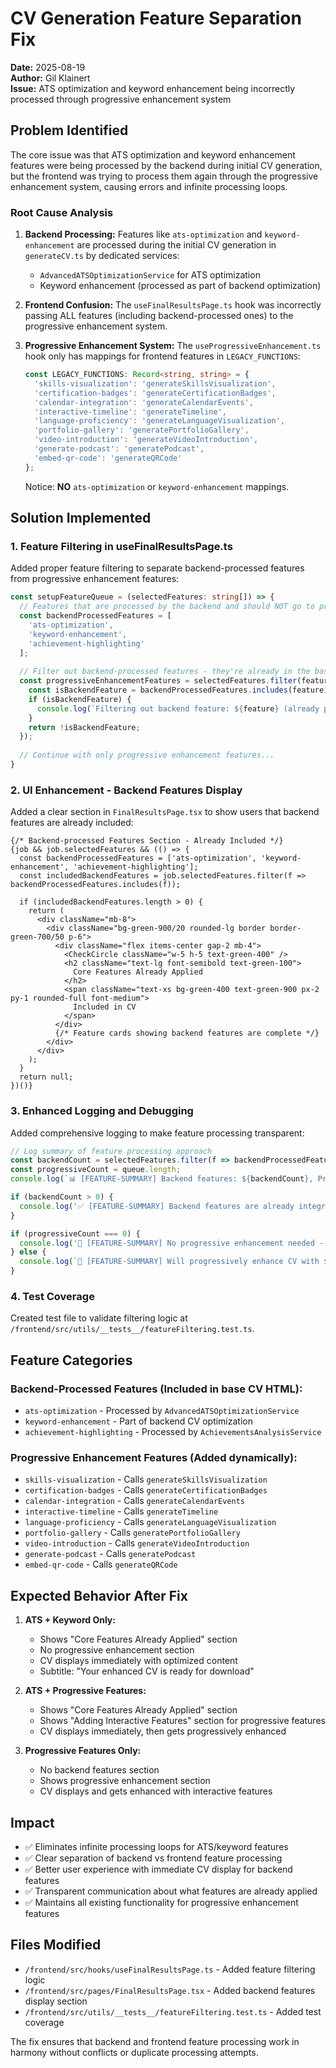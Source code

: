 # CV Generation Feature Separation Fix

**Date:** 2025-08-19  
**Author:** Gil Klainert  
**Issue:** ATS optimization and keyword enhancement being incorrectly processed through progressive enhancement system

## Problem Identified

The core issue was that ATS optimization and keyword enhancement features were being processed by the backend during initial CV generation, but the frontend was trying to process them again through the progressive enhancement system, causing errors and infinite processing loops.

### Root Cause Analysis

1. **Backend Processing:** Features like `ats-optimization` and `keyword-enhancement` are processed during the initial CV generation in `generateCV.ts` by dedicated services:
   - `AdvancedATSOptimizationService` for ATS optimization
   - Keyword enhancement (processed as part of backend optimization)

2. **Frontend Confusion:** The `useFinalResultsPage.ts` hook was incorrectly passing ALL features (including backend-processed ones) to the progressive enhancement system.

3. **Progressive Enhancement System:** The `useProgressiveEnhancement.ts` hook only has mappings for frontend features in `LEGACY_FUNCTIONS`:
   ```typescript
   const LEGACY_FUNCTIONS: Record<string, string> = {
     'skills-visualization': 'generateSkillsVisualization',
     'certification-badges': 'generateCertificationBadges',
     'calendar-integration': 'generateCalendarEvents',
     'interactive-timeline': 'generateTimeline',
     'language-proficiency': 'generateLanguageVisualization',
     'portfolio-gallery': 'generatePortfolioGallery',
     'video-introduction': 'generateVideoIntroduction',
     'generate-podcast': 'generatePodcast',
     'embed-qr-code': 'generateQRCode'
   };
   ```

   Notice: **NO** `ats-optimization` or `keyword-enhancement` mappings.

## Solution Implemented

### 1. Feature Filtering in useFinalResultsPage.ts

Added proper feature filtering to separate backend-processed features from progressive enhancement features:

```typescript
const setupFeatureQueue = (selectedFeatures: string[]) => {
  // Features that are processed by the backend and should NOT go to progressive enhancement
  const backendProcessedFeatures = [
    'ats-optimization',
    'keyword-enhancement',
    'achievement-highlighting'
  ];
  
  // Filter out backend-processed features - they're already in the base HTML
  const progressiveEnhancementFeatures = selectedFeatures.filter(feature => {
    const isBackendFeature = backendProcessedFeatures.includes(feature);
    if (isBackendFeature) {
      console.log(`Filtering out backend feature: ${feature} (already processed)`);
    }
    return !isBackendFeature;
  });
  
  // Continue with only progressive enhancement features...
}
```

### 2. UI Enhancement - Backend Features Display

Added a clear section in `FinalResultsPage.tsx` to show users that backend features are already included:

```tsx
{/* Backend-processed Features Section - Already Included */}
{job && job.selectedFeatures && (() => {
  const backendProcessedFeatures = ['ats-optimization', 'keyword-enhancement', 'achievement-highlighting'];
  const includedBackendFeatures = job.selectedFeatures.filter(f => backendProcessedFeatures.includes(f));
  
  if (includedBackendFeatures.length > 0) {
    return (
      <div className="mb-8">
        <div className="bg-green-900/20 rounded-lg border border-green-700/50 p-6">
          <div className="flex items-center gap-2 mb-4">
            <CheckCircle className="w-5 h-5 text-green-400" />
            <h2 className="text-lg font-semibold text-green-100">
              Core Features Already Applied
            </h2>
            <span className="text-xs bg-green-400 text-green-900 px-2 py-1 rounded-full font-medium">
              Included in CV
            </span>
          </div>
          {/* Feature cards showing backend features are complete */}
        </div>
      </div>
    );
  }
  return null;
})()}
```

### 3. Enhanced Logging and Debugging

Added comprehensive logging to make feature processing transparent:

```typescript
// Log summary of feature processing approach
const backendCount = selectedFeatures.filter(f => backendProcessedFeatures.includes(f)).length;
const progressiveCount = queue.length;
console.log(`📊 [FEATURE-SUMMARY] Backend features: ${backendCount}, Progressive enhancement features: ${progressiveCount}`);

if (backendCount > 0) {
  console.log('✅ [FEATURE-SUMMARY] Backend features are already integrated in the base CV HTML');
}

if (progressiveCount === 0) {
  console.log('🎯 [FEATURE-SUMMARY] No progressive enhancement needed - CV is ready to display');
} else {
  console.log(`🚀 [FEATURE-SUMMARY] Will progressively enhance CV with ${progressiveCount} features`);
}
```

### 4. Test Coverage

Created test file to validate filtering logic at `/frontend/src/utils/__tests__/featureFiltering.test.ts`.

## Feature Categories

### Backend-Processed Features (Included in base CV HTML):
- `ats-optimization` - Processed by `AdvancedATSOptimizationService`
- `keyword-enhancement` - Part of backend CV optimization
- `achievement-highlighting` - Processed by `AchievementsAnalysisService`

### Progressive Enhancement Features (Added dynamically):
- `skills-visualization` - Calls `generateSkillsVisualization`
- `certification-badges` - Calls `generateCertificationBadges`
- `calendar-integration` - Calls `generateCalendarEvents`
- `interactive-timeline` - Calls `generateTimeline`
- `language-proficiency` - Calls `generateLanguageVisualization`
- `portfolio-gallery` - Calls `generatePortfolioGallery`
- `video-introduction` - Calls `generateVideoIntroduction`
- `generate-podcast` - Calls `generatePodcast`
- `embed-qr-code` - Calls `generateQRCode`

## Expected Behavior After Fix

1. **ATS + Keyword Only:** 
   - Shows "Core Features Already Applied" section
   - No progressive enhancement section
   - CV displays immediately with optimized content
   - Subtitle: "Your enhanced CV is ready for download"

2. **ATS + Progressive Features:**
   - Shows "Core Features Already Applied" section
   - Shows "Adding Interactive Features" section for progressive features
   - CV displays immediately, then gets progressively enhanced

3. **Progressive Features Only:**
   - No backend features section
   - Shows progressive enhancement section
   - CV displays and gets enhanced with interactive features

## Impact

- ✅ Eliminates infinite processing loops for ATS/keyword features
- ✅ Clear separation of backend vs frontend feature processing
- ✅ Better user experience with immediate CV display for backend features
- ✅ Transparent communication about what features are already applied
- ✅ Maintains all existing functionality for progressive enhancement features

## Files Modified

- `/frontend/src/hooks/useFinalResultsPage.ts` - Added feature filtering logic
- `/frontend/src/pages/FinalResultsPage.tsx` - Added backend features display section
- `/frontend/src/utils/__tests__/featureFiltering.test.ts` - Added test coverage

The fix ensures that backend and frontend feature processing work in harmony without conflicts or duplicate processing attempts.